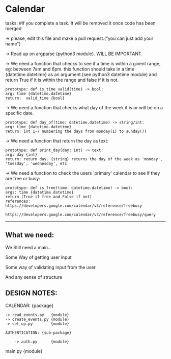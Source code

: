 # Calendar

tasks: #if you complete a task. It will be removed it once code has been merged

-> please, edit this file and make a pull request.("you can just add your name")

-> Read up on argparse {python3 module}. WILL BE IMPORTANT.

-> We need a function that checks to see if a time is within a givent range, eg: between 7am and 6pm.
    this function should take in a time {datetime.datetime} as an argument.(see python3 datetime module)
    and return True if it is within the range and false if it is not.
    
    prototype: def is_time_valid(time) -> bool:
    arg: time {datetime.datetime}
    return:  valid_time {bool}
    
-> We need a function that checks what day of the week it is or will be on a specific date.
    
    prototype: def day_of(time: datetime.datetime) -> string/int:
    arg: time {datetime.datetime}
    return: int 1-7 numbering the days from monday(1) to sunday(7)
    
-> We need a function that return the day as text:
    
    prototype: def print_day(day: int) -> text:
    arg: day {int}
    return: return day. {string} returns the day of the week as 'monday', 'tuesday', 'wednesday', etc
    
-> We need a function to check the users 'primary' calendar to see if they are free or busy:

    prototype: def is_free(time: datetime.datetime) -> bool:
    args: time {datetime.datetime}
    return (True if free and False if not)
    references: https://developers.google.com/calendar/v3/reference/freebusy
                https://developers.google.com/calendar/v3/reference/freebusy/query
                
    
------------------------------------------------------------------------------

What we need:
-------------
We Still need a main...

Some Way of getting user input

Some way of validating input from the user.

And any sense of structure


DESIGN NOTES:
-------------

CALENDAR: {package}

    -> read_events.py   {module}
    -> create_events.py {module}
    -> set_up.py        {module}
    
    AUTHENTICATION: {sub-package}
    
        -> auth.py      {module}
    
main.py {module}
